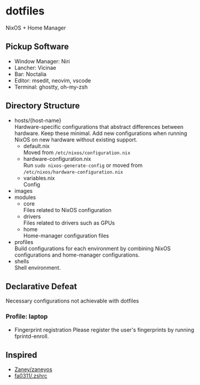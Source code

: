 # dotfiles

NixOS + Home Manager

## Pickup Software

- Window Manager: Niri
- Lancher: Vicinae
- Bar: Noctalia
- Editor: msedit, neovim, vscode
- Terminal: ghostty, oh-my-zsh

## Directory Structure

- hosts/{host-name}<br/>
  Hardware-specific configurations that abstract differences between hardware. Keep these minimal. Add new configurations when running NixOS on new hardware without existing support.
  - default.nix<br/>
    Moved from `/etc/nixos/configuration.nix`
  - hardware-configuration.nix<br/>
    Run `sudo nixos-generate-config` or moved from `/etc/nixos/hardware-configuration.nix`
  - variables.nix<br/>
    Config
- images
- modules
  - core<br/>
    Files related to NixOS configuration
  - drivers<br/>
    Files related to drivers such as GPUs
  - home<br/>
    Home-manager configuration files
- profiles<br/>
  Build configurations for each environment by combining NixOS configurations and home-manager configurations.
- shells<br/>
  Shell environment.

## Declarative Defeat
Necessary configurations not achievable with dotfiles
### Profile: laptop
- Fingerprint registration
  Please register the user's fingerprints by running fprintd-enroll.

## Inspired

- [Zaney/zaneyos](https://gitlab.com/Zaney/zaneyos)
- [fa0311/.zshrc](https://gist.github.com/fa0311/d37d53ff39c73c54c883379e8e3732df)
